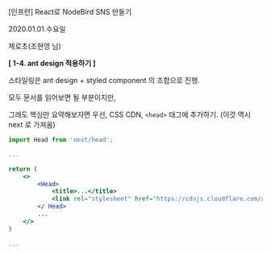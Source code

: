 [인프런] React로 NodeBird SNS 만들기

2020.01.01.수요일

제로초(조현영 님)



**[ 1-4. ant design 적용하기 ]**

스타일링은 ant design + styled component 의 조합으로 진행.



모두 문서를 읽어보면 될 부분이지만, 

그래도 핵심만 요약해보자면 우선, CSS CDN, `<head>` 태그에 추가하기. (이것 역시 next 로 가져옴)

```jsx
import Head from 'next/head';

...

return (
	<>
		<Head>
			<title>...</title>
			<link rel="stylesheet" href="https://cdnjs.cloudflare.com/ajax/libs/antd/3.25.3/antd.css" />
		</ Head>
		...
	</>
)

...
```

